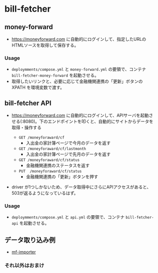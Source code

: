 # bill-fetcher

## money-forward
- https://moneyforward.com に自動的にログインして、指定したURLのHTMLソースを取得して保存する。
### Usage
- `deploymments/compose.yml` と `money-forward.yml` の要領で、コンテナ `bill-fetcher-money-forward` を起動させる。
- 取得したいリンクと、必要に応じて金融機関連携の「更新」ボタンの XPATH を環境変数で渡す。

## bill-fetcher API
- https://moneyforward.com に自動的にログインして、APIサーバを起動させる(:8080)。下のエンドポイントを叩くと、自動的にサイトからデータを取得・操作する
    - `GET /moneyforaward/cf`
       - 入出金の家計簿ページで今月のデータを返す
    - `GET /moneyforaward/cf/lastmonth`
       - 入出金の家計簿ページで先月のデータを返す
    - `GET /moneyforaward/cf/status`
       - 金融機関連携のステータスを返す
    - `PUT  /moneyforaward/cf/status`
       - 金融機関連携の「更新」ボタンを押す
     
- driver が1つしかないため、データ取得中にさらにAPIアクセスがあると、503が返るようになっているはず。

### Usage
- `deploymments/compose.yml` と `api.yml` の要領で、コンテナ `bill-fetcher-api` を起動させる。

## データ取り込み例
- [mf-importer](https://github.com/azuki774/mf-importer)

### それ以外はおまけ
